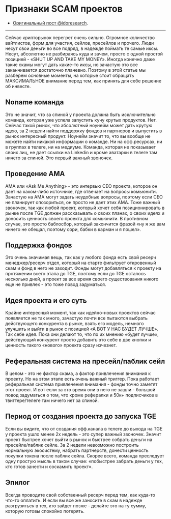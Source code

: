 # Признаки SCAM проектов
- [Оригинальный пост @idoresearch](https://t.me/idoresearch/70).
---

Сейчас крипторынок перегрет очень сильно. Огромное количество вайтлистов, форм для участия, сейлов, пресейлов и прочего. Люди несут свои деньги во все подряд, в надежде поймать те самые иксы. Несут, абсолютно не разбираясь куда и зачем, просто с одной простой позицией - «SHUT UP AND TAKE MY MONEY». Иногда конечно даже такие скамы могут дать какие-то иксы, но зачастую это все заканчивается достаточно плачевно. Поэтому в этой статье мы разберем основные моменты, на которые стоит обращать МАКСИМАЛЬНОЕ внимание перед тем, как принять для себе решение об инвесте.

## Noname команда
Это не значит, что за спиной у проекта должна быть исключительно команда, которая уже успела запустить кучу крутых продуктов. Нет. Сейчас такой рынок, что абсолютный ноунейм может дать крутую идею, за 2 недели найти поддержку фондов и партнеров и выпустить в рынок интересный продукт. Ноунейм значит то, что вы вообще не можете найти никакой информации о команде. Ни на офф.ресурсах, ни в группах в телеге, ни на медиуме. Команда, которая не показывает своих лиц, не дает ссылки на Linkedin и кроме аватарки в телеге там ничего за спиной. Это первый важный звоночек.

## Проведение AMA
AMA или «Ask Me Anything» - это интервью СЕО проекта, которое он дает на каком-либо источнике, где отвечает на вопросы комьюнити. Зачастую на АМА могут задать неудобные вопросы, поэтому если СЕО не планирует опозориться, он просто не дает этих АМА. Тоже важный звоночек, так как любой проект, который хочет себя позиционировать в рынке после TGE должен рассказывать о своих планах, о своих идеях и доносить ценность своего проекта для комьюнити. В противном случае, это просто баблосбор, который закончится фразой «ну я же вам ничего не обещал, поэтому сори, бабки в карман и я пошел». 

## Поддержка фондов
Это очень значимая вещь, так как у любого фонда есть свой ресерч менеджер/ресерч отдел, который на старте фильтрует откровенный скам и фонд в него не заходит. Фонды могут добавляться к проекту на протяжении всего этапа до TGE, поэтому если до TGE осталось несколько дней, а проект за все время своего существования никого еще не привлек - это тоже повод задуматься. 

## Идея проекта и его суть
Крайне интересный момент, так как идейно-новых проектов сейчас появляется не так много, зачастую почти все пытаются выбрать действующего конкурента в рынке, взять его модель, немного улучшить и выйти в рынок с позицией «А ВОТ У НАС БУДЕТ ЛУЧШЕ». Так себе идея. Пока они делают то, что по их мнению «будет лучше», действующий конкурент просто добавить это себе в две кнопки и ценность такого «нового» проекта сразу изчезнет.

## Реферальная система на пресейл/паблик сейл
В целом - это не фактор скама, а фактор привлечения внимания к проекту. Но на этом этапе есть очень важный триггер. Пока работает реферальная система привлечения внимания - фонды точно заметят этот проект. И вот если за это время они в него не зашли - большой повод задуматься о том, что кроме рефералки и 50к+ подписчиков в твиттере/телеге там ничего нет за спиной.

## Период от создания проекта до запуска TGE
Если вы видите, что от создания офф.канала в телеге до выхода на TGE у проекта ушло менее 2х недель - это супер важный звоночек. Значит проект быстрее хочет выйти в рынок и быстрее собрать деньги на пресейле/паблик сейле. За 2 недели невозможно построить нормальную экосистему, набрать партнерств, донести ценность покупки токена после паблик сейла. Скорее всего, команда преследует одну простую мысль в таком случае: «побыстрее забрать деньги у тех, кто готов занести и соскамить проект».

## Эпилог
Всегда проводите свой собственный ресерч перед тем, как куда-то что-то оплатить. И если вы все же заносите в скам в надежде  разгрузиться в тех, кто зайдет позже - делайте это на ту сумму, которую готовы спокойно потерять.